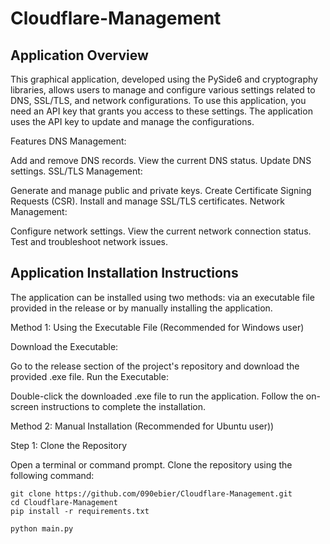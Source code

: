 # Cloudflare-Management

## Application Overview

This graphical application, developed using the PySide6 and cryptography libraries, allows users to manage and configure various settings related to DNS, SSL/TLS, and network configurations. To use this application, you need an API key that grants you access to these settings. The application uses the API key to update and manage the configurations.

Features
DNS Management:

Add and remove DNS records.
View the current DNS status.
Update DNS settings.
SSL/TLS Management:

Generate and manage public and private keys.
Create Certificate Signing Requests (CSR).
Install and manage SSL/TLS certificates.
Network Management:

Configure network settings.
View the current network connection status.
Test and troubleshoot network issues.


## Application Installation Instructions

The application can be installed using two methods: via an executable file provided in the release or by manually installing the application.

Method 1: Using the Executable File  (Recommended for Windows user)

Download the Executable:

Go to the release section of the project's repository and download the provided .exe file.
Run the Executable:

Double-click the downloaded .exe file to run the application. Follow the on-screen instructions to complete the installation.

Method 2: Manual Installation  (Recommended for Ubuntu user))

Step 1: Clone the Repository

Open a terminal or command prompt.
Clone the repository using the following command:
```
git clone https://github.com/090ebier/Cloudflare-Management.git
cd Cloudflare-Management
pip install -r requirements.txt
```
```
python main.py
```

